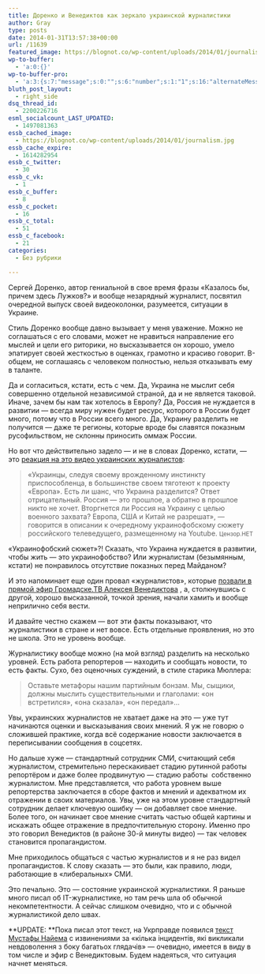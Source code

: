 ```yaml
---
title: Доренко и Венедиктов как зеркало украинской журналистики
author: Gray
type: posts
date: 2014-01-31T13:57:38+00:00
url: /11639
featured_image: https://blognot.co/wp-content/uploads/2014/01/journalism.jpg
wp-to-buffer:
  - 'a:0:{}'
wp-to-buffer-pro:
  - 'a:3:{s:7:"message";s:0:"";s:6:"number";s:1:"1";s:16:"alternateMessage";s:0:"";}'
bluth_post_layout:
  - right_side
dsq_thread_id:
  - 2200226716
esml_socialcount_LAST_UPDATED:
  - 1497081363
essb_cached_image:
  - https://blognot.co/wp-content/uploads/2014/01/journalism.jpg
essb_cache_expire:
  - 1614282954
essb_c_twitter:
  - 30
essb_c_vk:
  - 1
essb_c_buffer:
  - 8
essb_c_pocket:
  - 16
essb_c_total:
  - 51
essb_c_facebook:
  - 21
categories:
  - Без рубрики

---
```








Сергей Доренко, автор гениальной в свое время фразы &#171;Казалось бы, причем здесь Лужков?&#187; и вообще незарядный журналист, посвятил очередной выпуск своей видеоколонки, разумеется, ситуации в Украине.



Стиль Доренко вообще давно вызывает у меня уважение. Можно не соглашаться с его словами, может не нравиться направление его мыслей и цели его риторики, но высказывается он хорошо, умело эпатирует своей жесткостью в оценках, грамотно и красиво говорит. В-общем, не соглашаясь с человеком полностью, нельзя отказывать ему в таланте.

Да и согласиться, кстати, есть с чем. Да, Украина не мыслит себя совершенно отдельной независимой страной, да и не является таковой. Иначе, зачем бы нам так хотелось в Европу? Да, Россия не нуждается в развитии — всегда миру нужен будет ресурс, которого в России будет много, потому что в России всего много. Да, Украину разделить не получится — даже те регионы, которые вроде бы славятся показным русофильством, не склонны приносить оммаж России.

Но вот что действительно задело — и не в словах Доренко, кстати, — это <a href="http://censor.net.ua/video_news/268805/podderjivaem_neumnogo_i_nevezuchego_predatelya_yanukovicha_tak_kakto_nekrasivo_rossiyiskiyi_jurnalist" target="_blank">реакция на это видео украинских журналистов</a>:

> &#171;Украинцы, следуя своему врожденному инстинкту приспособленца, в большинстве своем тяготеют к проекту &#171;Европа&#187;. Есть ли шанс, что Украина разделится? Ответ отрицательный. Россия &#8212; это прошлое, а обратно в прошлое никто не хочет. Вторгнется ли Россия на Украину с целью военного захвата? Европа, США и Китай не разрешат&#187;, &#8212; говорится в описании к очередному украинофобскому сюжету российского телеведущего, размещенному на Youtube. <small>Цензор.НЕТ</small>

&#171;Украинофобский сюжет&#187;?! Сказать, что Украина нуждается в развитии, чтобы жить — это украинофобство? Или журналистам (безымянным, кстати) не понравилось отсутствие показных перед Майданом?

И это напоминает еще один провал &#171;журналистов&#187;, которые <a href="http://www.youtube.com/watch?v=A3vGFeVTB6s#t=0" target="_blank">позвали в прямой эфир Громадске.ТВ Алексея Венедиктова</a> , а, столкнувшись с другой, хорошо высказанной, точкой зрения, начали хамить и вообще неприлично себя вести.

И давайте честно скажем — вот эти факты показывают, что журналистики в стране и нет вовсе. Есть отдельные проявления, но это не школа. Это не уровень вообще.

Журналистику вообще можно (на мой взгляд) разделить на несколько уровней. Есть работа репортеров — находить и сообщать новости, то есть факты. Сухо, без оценочных суждений, в стиле старика Мюллера:

> Оставьте метафоры нашим партийным бонзам. Мы, сыщики, должны мыслить существительными и глаголами: &#171;он встретился&#187;, &#171;она сказала&#187;, &#171;он передал&#187;&#8230;

Увы, украинских журналистов не хватает даже на это — уже тут начинаются оценки и высказывания своих мнений. Я уж не говорю о сложившей практике, когда всё содержание новости заключается в переписывании сообщения в соцсетях.

Но дальше хуже — стандартный сотрудник СМИ, считающий себя журналистом, стремительно перескакивает стадию рутинной работы репортёром и даже более продвинутую — стадию работы  собственно журналистом. Мне представляется, что работа уровнем выше репортерства заключается в сборе фактов и мнений и адекватном их отражении в своих материалов. Увы, уже на этом уровне стандартный сотрудник делает ключевую ошибку — он добавляет свое мнение. Более того, он начинает свое мнение считать частью общей картины и искажать общее отражение в предпочтительную сторону. Именно про это говорил Венедиктов (в районе 30-й минуты видео) — так человек становится пропагандистом.

Мне приходилось общаться с частью журналистов и я не раз видел пропагандистов. К слову сказать — это были, как правило, люди, работающие в &#171;либеральных&#187; СМИ.

Это печально. Это — состояние украинской журналистики. Я раньше много писал об IT-журналистике, но там речь шла об обычной некомпетентности. А сейчас слишком очевидно, что и с обычной журналистикой дело швах.

**UPDATE: **Пока писал этот текст, на Укрправде появился <a href="http://blogs.pravda.com.ua/authors/nayem/52eb96c95553a/?utm_source=twitterfeed&utm_medium=twitter" target="_blank">текст Мустафы Найема</a> с извинениями за &#171;кілька інцидентів, які викликали невдоволення з боку багатьох глядачів&#187; — очевидно, имеется в виду в том числе и эфир с Венедиктовым. Будем надеяться, что ситуация начнет меняться.